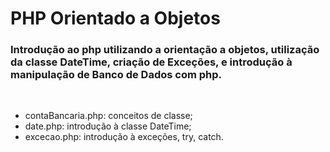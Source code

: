 <h1>PHP Orientado a Objetos</h1>

<h3>Introdução ao php utilizando a orientação a objetos, utilização da classe DateTime, criação de Exceções, e introdução à manipulação de Banco de Dados com php.</h3>

<br>

<ul>
    <li>contaBancaria.php: conceitos de classe;</li>
    <li>date.php: introdução à classe DateTime;</li>
    <li>excecao.php: introdução à exceções, try, catch.</li>
</ul>